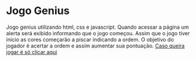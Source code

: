# Jogo Genius
Jogo genius utilizando html, css e javascript.
Quando acessar a página um alerta será exibido informando que o jogo começou.
Assim que o jogo tiver inicio as cores começarão a piscar indicando a ordem.
O objetivo do jogador é acertar a ordem e assim aumentar sua pontuação.
<a href="https://genius-teste.netlify.app">Caso queira jogar é só clicar aqui</a>

